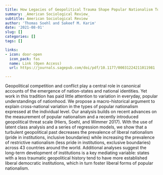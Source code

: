```yaml
---
title: How Legacies of Geopolitical Trauma Shape Popular Nationalism Today
summary: _American Sociological Review_
subtitle: American Sociological Review
author: 'Thomas Soehl and Sakeef M. Karim'
date: '2021-08-01'
slug: []
categories: []
tags: []

links:
- icon: door-open
  icon_pack: fas
  name: Link (Open Access)
  url: https://journals.sagepub.com/doi/pdf/10.1177/00031224211011981

---
```



Geopolitical competition and conflict play a central role in canonical accounts of the emergence of nation-states and national identities. Yet work in this tradition has paid little attention to variation in everyday, popular understandings of nationhood. We propose a macro-historical argument to explain cross-national variation in the types of popular nationalism expressed at the individual level. Our analysis builds on recent advances on the measurement of popular nationalism and a recently introduced geopolitical threat scale (Hiers, Soehl, and Wimmer 2017). With the use of latent class analysis and a series of regression models, we show that a turbulent geopolitical past decreases the prevalence of liberal nationalism (pride in institutions, inclusive boundaries) while increasing the prevalence of restrictive nationalism (less pride in institutions, exclusive boundaries) across 43 countries around the world. Additional analyses suggest the long-term development of institutions is a key mediating variable: states with a less traumatic geopolitical history tend to have more established liberal democratic institutions, which in turn foster liberal forms of popular nationalism.
